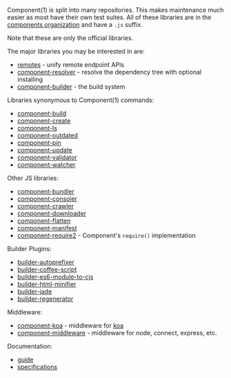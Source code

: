 
Component(1) is split into many repositories. This makes maintenance much easier as most have their own test suites. All of these libraries are in the [components organization](https://github.com/component) and have a `.js` suffix.

Note that these are only the official libraries.

The major libraries you may be interested in are:

- [remotes](https://github.com/component/remotes.js) - unify remote endpoint APIs
- [component-resolver](https://github.com/component/resolver.js) - resolve the dependency tree with optional installing
- [component-builder](https://github.com/component/builder2.js) - the build system

Libraries synonymous to Component(1) commands:

- [component-build](https://github.com/component/build.js)
- [component-create](https://github.com/component/create.js)
- [component-ls](https://github.com/component/ls.js)
- [component-outdated](https://github.com/component/outdated.js)
- [component-pin](https://github.com/component/pin.js)
- [component-update](https://github.com/component/update.js)
- [component-validator](https://github.com/component/validator.js)
- [component-watcher](https://github.com/component/watcher.js)

Other JS libraries:

- [component-bundler](https://github.com/component/bundler.js)
- [component-consoler](https://github.com/component/console.js)
- [component-crawler](https://github.com/component/crawler.js)
- [component-downloader](https://github.com/component/downloader.js)
- [component-flatten](https://github.com/component/flatten.js)
- [component-manifest](https://github.com/component/manifest.js)
- [component-require2](https://github.com/component/require2) - Component's `require()` implementation

Builder Plugins:

- [builder-autoprefixer](https://github.com/component/builder-autoprefixer)
- [builder-coffee-script](https://github.com/component/builder-coffee)
- [builder-es6-module-to-cjs](https://github.com/component/builder-es6-module-to-cjs)
- [builder-html-minifier](https://github.com/component/builder-html-minifier)
- [builder-jade](https://github.com/component/builder-jade)
- [builder-regenerator](https://github.com/component/builder-regenerator)

Middleware:

- [component-koa](https://github.com/component/koa.js) - middleware for [koa](https://github.com/koajs/koa)
- [component-middleware](https://github.com/component/middleware.js) - middleware for node, connect, express, etc.

Documentation:

- [guide](https://github.com/component/guide)
- [specifications](https://github.com/component/spec)
